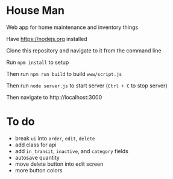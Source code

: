 # House Man

Web app for home maintenance and inventory things

Have https://nodejs.org installed

Clone this repository and navigate to it from the command line

Run `npm install` to setup

Then run `npm run build` to build `www/script.js`

Then run `node server.js` to start server (`Ctrl + C` to stop server)

Then navigate to http://localhost:3000

# To do

* break `ui` into `order`, `edit`, `delete`
* add class for api
* add `in_transit`, `inactive`, and `category` fields
* autosave quantity
* move delete button into edit screen
* more button colors
